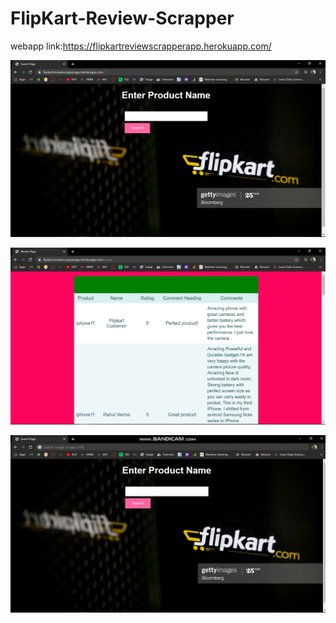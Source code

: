 # FlipKart-Review-Scrapper

webapp link:https://flipkartreviewscrapperapp.herokuapp.com/

![](https://github.com/VAMSINADH2000/FlipKart-Review-Scrapper/blob/main/flipkartscrapper.png)

![](https://github.com/VAMSINADH2000/FlipKart-Review-Scrapper/blob/main/flipkartscrapper2.png)

![Scrapper](https://github.com/VAMSINADH2000/FlipKart-Review-Scrapper/blob/main/8eb534032952ff2808746c90312063fad0e1e23f.gif)


